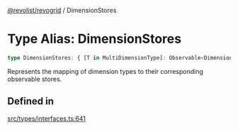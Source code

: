 [@revolist/revogrid](README.md) / DimensionStores

# Type Alias: DimensionStores

```ts
type DimensionStores: { [T in MultiDimensionType]: Observable<DimensionSettingsState> };
```

Represents the mapping of dimension types to their corresponding observable stores.

## Defined in

[src/types/interfaces.ts:641](https://github.com/revolist/revogrid/blob/25c443de65de6e4fb3ac1b2c638df62d9ca5c202/src/types/interfaces.ts#L641)
